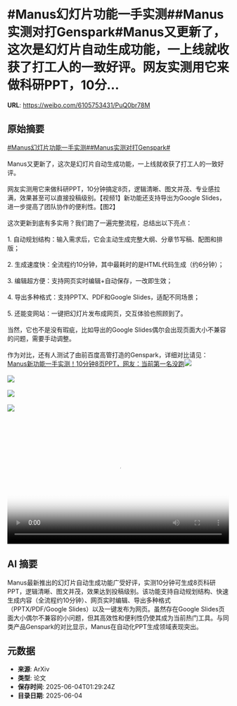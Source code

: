 # #Manus幻灯片功能一手实测##Manus实测对打Genspark#Manus又更新了，这次是幻灯片自动生成功能，一上线就收获了打工人的一致好评。网友实测用它来做科研PPT，10分...

**URL**: https://weibo.com/6105753431/PuQ0br78M

## 原始摘要

<a href="https://m.weibo.cn/search?containerid=231522type%3D1%26t%3D10%26q%3D%23Manus%E5%B9%BB%E7%81%AF%E7%89%87%E5%8A%9F%E8%83%BD%E4%B8%80%E6%89%8B%E5%AE%9E%E6%B5%8B%23&amp;extparam=%23Manus%E5%B9%BB%E7%81%AF%E7%89%87%E5%8A%9F%E8%83%BD%E4%B8%80%E6%89%8B%E5%AE%9E%E6%B5%8B%23" data-hide=""><span class="surl-text">#Manus幻灯片功能一手实测#</span></a><a href="https://m.weibo.cn/search?containerid=231522type%3D1%26t%3D10%26q%3D%23Manus%E5%AE%9E%E6%B5%8B%E5%AF%B9%E6%89%93Genspark%23&amp;extparam=%23Manus%E5%AE%9E%E6%B5%8B%E5%AF%B9%E6%89%93Genspark%23" data-hide=""><span class="surl-text">#Manus实测对打Genspark#</span></a><br><br>Manus又更新了，这次是幻灯片自动生成功能，一上线就收获了打工人的一致好评。<br><br>网友实测用它来做科研PPT，10分钟搞定8页，逻辑清晰、图文并茂、专业感拉满，效果甚至可以直接投稿级别。【视频1】新功能还支持导出为Google Slides，进一步提高了团队协作的便利性。【图2】<br><br>这次更新到底有多实用？我们跑了一遍完整流程，总结出以下亮点：<br><br>1. 自动规划结构：输入需求后，它会主动生成完整大纲、分章节写稿、配图和排版；<br><br>2. 生成速度快：全流程约10分钟，其中最耗时的是HTML代码生成（约6分钟）；<br><br>3. 编辑超方便：支持网页实时编辑+自动保存，一改即生效；<br><br>4. 导出多种格式：支持PPTX、PDF和Google Slides，适配不同场景；<br><br>5. 还能变网站：一键把幻灯片发布成网页，交互体验也照顾到了。<br><br>当然，它也不是没有瑕疵，比如导出的Google Slides偶尔会出现页面大小不兼容的问题，需要手动调整。<br><br>作为对比，还有人测试了由前百度高管打造的Genspark，详细对比请见：<a href="https://weibo.cn/sinaurl?u=https%3A%2F%2Fmp.weixin.qq.com%2Fs%2FZz3IwC-bLwKMTP16pyUCag" data-hide=""><span class="url-icon"><img style="width: 1rem;height: 1rem" src="https://h5.sinaimg.cn/upload/2015/09/25/3/timeline_card_small_web_default.png" referrerpolicy="no-referrer"></span><span class="surl-text">Manus新功能一手实测！10分钟8页PPT，网友：当前第一名没跑</span></a><img style="" src="https://tvax1.sinaimg.cn/large/006Fd7o3ly1i22929smx1j31hm0u0jsd.jpg" referrerpolicy="no-referrer"><br><br><img style="" src="https://tvax3.sinaimg.cn/large/006Fd7o3gy1i228wrh4bkj30m60eoac3.jpg" referrerpolicy="no-referrer"><br><br><img style="" src="https://tvax4.sinaimg.cn/large/006Fd7o3ly1i2292h86rkj30uu0u0tac.jpg" referrerpolicy="no-referrer"><br><br><img style="" src="https://tvax3.sinaimg.cn/large/006Fd7o3gy1i2290wtkg0j30wr0sl4ae.jpg" referrerpolicy="no-referrer"><br><br><br clear="both"><div style="clear: both"></div><video controls="controls" poster="https://tvax3.sinaimg.cn/orj480/006Fd7o3ly1i22929xdl1j31hm0u0jsd.jpg" style="width: 100%"><source src="https://f.video.weibocdn.com/o0/6BMWe4ymlx08oKNH8Ybm01041200bH6O0E010.mp4?label=mp4_720p&amp;template=1284x720.25.0&amp;ori=0&amp;ps=1CwnkDw1GXwCQx&amp;Expires=1749004123&amp;ssig=2%2BIm1ExKk%2F&amp;KID=unistore,video"><source src="https://f.video.weibocdn.com/o0/BV90teWTlx08oKNGz6yI010412005mFq0E010.mp4?label=mp4_hd&amp;template=856x480.25.0&amp;ori=0&amp;ps=1CwnkDw1GXwCQx&amp;Expires=1749004123&amp;ssig=2%2BR5toP47r&amp;KID=unistore,video"><source src="https://f.video.weibocdn.com/o0/G9Vlhebwlx08oKNGYKGI010412003pLG0E010.mp4?label=mp4_ld&amp;template=640x360.25.0&amp;ori=0&amp;ps=1CwnkDw1GXwCQx&amp;Expires=1749004123&amp;ssig=IXDFloKqr%2B&amp;KID=unistore,video"><p>视频无法显示，请前往<a href="https://video.weibo.com/show?fid=1034%3A5173496322392118" target="_blank" rel="noopener noreferrer">微博视频</a>观看。</p></video>

## AI 摘要

Manus最新推出的幻灯片自动生成功能广受好评，实测10分钟可生成8页科研PPT，逻辑清晰、图文并茂，效果达到投稿级别。该功能支持自动规划结构、快速生成内容（全流程约10分钟）、网页实时编辑、导出多种格式（PPTX/PDF/Google Slides）以及一键发布为网页。虽然存在Google Slides页面大小偶尔不兼容的小问题，但其高效性和便利性仍使其成为当前热门工具。与同类产品Genspark的对比显示，Manus在自动化PPT生成领域表现突出。

## 元数据

- **来源**: ArXiv
- **类型**: 论文
- **保存时间**: 2025-06-04T01:29:24Z
- **目录日期**: 2025-06-04
